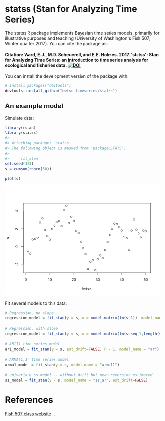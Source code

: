 <!-- README.md is generated from README.Rmd. Please edit that file -->
statss (Stan for Analyzing Time Series)
=======================================

The statss R package implements Bayesian time series models, primarily for illustrative purposes and teaching (University of Washington's Fish 507, Winter quarter 2017). You can cite the package as:

#### Citation: Ward, E.J., M.D. Scheuerell, and E.E. Holmes. 2017. 'statss': Stan for Analyzing Time Series: an introduction to time series analysis for ecological and fisheries data. [![DOI](https://zenodo.org/badge/84236127.svg)](https://zenodo.org/badge/latestdoi/84236127)

You can install the development version of the package with:

``` r
# install.packages("devtools")
devtools::install_github("nwfsc-timeseries/statss")
```

An example model
----------------

Simulate data:

``` r
library(rstan)
library(statss)
#> 
#> Attaching package: 'statss'
#> The following object is masked from 'package:STATS':
#> 
#>     fit_stan
set.seed(123)
s = cumsum(rnorm(50))
```

``` r
plot(s)
```

![](README-figs/plot-1.png)

Fit several models to this data:

``` r
# Regression, no slope
regression_model = fit_stan(y = s, x = model.matrix(lm(s~1)), model_name="regression")

# Regression, with slope
regression_model = fit_stan(y = s, x = model.matrix(lm(s~seq(1,length(s)))), model_name="regression")

# AR(1) time series model
ar1_model = fit_stan(y = s, est_drift=FALSE, P = 1, model_name = "ar")

# ARMA(1,1) time series model
arma1_model = fit_stan(y = s, model_name = "arma11")

# univariate ss model -- without drift but mean reversion estimated
ss_model = fit_stan(y = s, model_name = "ss_ar", est_drift=FALSE)
```

References
==========

[Fish 507 class website](https://catalyst.uw.edu/workspace/fish203/35553/243766) ...
